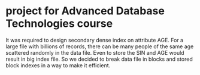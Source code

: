 # project for Advanced Database Technologies course

It was required to design secondary dense index on attribute AGE.
For a large file with billions of records, there can be many people of the same age scattered randomly in the data file. 
Even to store the SIN and AGE would result in big index file. 
So we decided to break data file in blocks and stored block indexes in a way to make it efficient.
